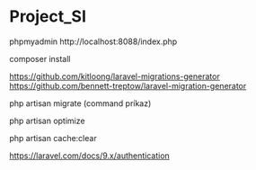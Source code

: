 # Project_SI

phpmyadmin
http://localhost:8088/index.php 

composer install

https://github.com/kitloong/laravel-migrations-generator
https://github.com/bennett-treptow/laravel-migration-generator

php artisan migrate (command príkaz)

php artisan optimize

php artisan cache:clear

https://laravel.com/docs/9.x/authentication
